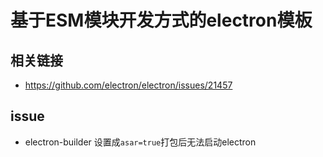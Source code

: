 # 基于ESM模块开发方式的electron模板

## 相关链接

- <https://github.com/electron/electron/issues/21457>

## issue

- electron-builder 设置成`asar=true`打包后无法启动electron
